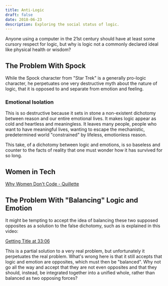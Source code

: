 ```yaml
---
title: Anti-Logic
draft: false
date: 2018-06-23
description: Exploring the social status of logic.
---
```

Anyone using a computer in the 21st century should have at least some cursory respect for logic, but why is logic not a commonly declared ideal like physical health or wisdom?

## The Problem With Spock

While the Spock character from "Star Trek" is a generally pro-logic character, he perpetuates one very destructive myth about the nature of logic, that it is opposed to and separate from emotion and feeling.

### Emotional Isolation



This is so destructive because it sets in stone a non-existent dichotomy between reason and our entire emotional lives. It makes logic appear as cold and heartless and meaningless. It leaves many people, people who want to have meaningful lives, wanting to escape the mechanistic, predetermined world "constrained" by lifeless, emotionless reason.

This take, of a dichotomy between logic and emotions, is so baseless and counter to the facts of reality that one must wonder how it has survived for so long.

## Women in Tech



[Why Women Don&#039;t Code - Quillette](https://quillette.com/2018/06/19/why-women-dont-code/)

## The Problem With "Balancing" Logic and Emotion

It might be tempting to accept the idea of balancing these two supposed opposites as a solution to the false dichotomy, such as is explained in this video:

[Getting Title at 33:06](https://youtu.be/bTPjhHDnsvY)

This is a partial solution to a very real problem, but unfortunately it perpetuates the real problem. What's wrong here is that it still accepts that logic and emotion are opposites, which must then be "balanced". Why not go all the way and accept that they are not even opposites and that they should, instead, be integrated together into a unified whole, rather than balanced as two opposing forces?﻿
 
